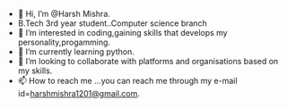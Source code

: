 - 👋 Hi, I’m @Harsh Mishra.
- B.Tech 3rd year student..Computer science branch
- 👀 I’m interested in coding,gaining skills that develops my personality,progamming.
- 🌱 I’m currently learning python.
- 💞️ I’m looking to collaborate with platforms and organisations based on my skills. 
- 📫 How to reach me ...you can reach me through my e-mail id=harshmishra1201@gmail.com.

<!---
harsh-mishra/harsh-mishra is a ✨ special ✨ repository because its `README.md` (this file) appears on your GitHub profile.
You can click the Preview link to take a look at your changes.
--->
